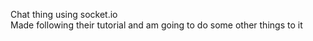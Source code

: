 Chat thing using socket.io  
Made following their tutorial and am going to do some other things to it
